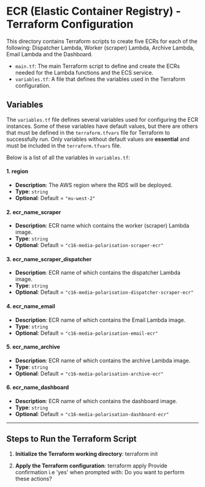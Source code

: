 # **ECR (Elastic Container Registry) - Terraform Configuration**

This directory contains Terraform scripts to create five ECRs for each of the following: Dispatcher Lambda, Worker (scraper) Lambda, Archive Lambda, Email Lambda and the Dashboard.

- `main.tf`: The main Terraform script to define and create the ECRs needed for the Lambda functions and the ECS service.
- `variables.tf`: A file that defines the variables used in the Terraform configuration.

## **Variables**

The `variables.tf` file defines several variables used for configuring the ECR instances. Some of these variables have default values, but there are others that must be defined in the `terraform.tfvars` file for Terraform to successfully run. Only variables without default values are **essential** and must be included in the `terraform.tfvars` file.

Below is a list of all the variables in `variables.tf`:

#### **1. region**
- **Description**: The AWS region where the RDS will be deployed.
- **Type**: `string`
- **Optional**: Default = `"eu-west-2"`

#### **2. ecr_name_scraper**
- **Description**: ECR name which contains the worker (scraper) Lambda image.
- **Type**: `string`
- **Optional**: Default = `"c16-media-polarisation-scraper-ecr"`

#### **3. ecr_name_scraper_dispatcher**
- **Description**: ECR name of which contains the dispatcher Lambda image.
- **Type**: `string`
- **Optional**: Default = `"c16-media-polarisation-dispatcher-scraper-ecr"`

#### **4. ecr_name_email**
- **Description**: ECR name of which contains the Email Lambda image.
- **Type**: `string`
- **Optional**: Default = `"c16-media-polarisation-email-ecr"`

#### **5. ecr_name_archive**
- **Description**: ECR name of which contains the archive Lambda image.
- **Type**: `string`
- **Optional**: Default = `"c16-media-polarisation-archive-ecr"`

#### **6. ecr_name_dashboard**
- **Description**: ECR name of which contains the dashboard image.
- **Type**: `string`
- **Optional**: Default = `"c16-media-polarisation-dashboard-ecr"`

---

## **Steps to Run the Terraform Script**

1. **Initialize the Terraform working directory**:
   terraform init
   
2. **Apply the Terraform configuration**:
   terraform apply
   Provide confirmation i.e 'yes' when prompted with: Do you want to perform these actions?